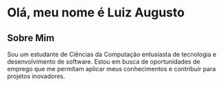 # Olá, meu nome é Luiz Augusto

## Sobre Mim

Sou um estudante de Ciências da Computação entusiasta de tecnologia e desenvolvimento de software. Estou em busca de oportunidades de emprego que me permitam aplicar meus conhecimentos e contribuir para projetos inovadores.

